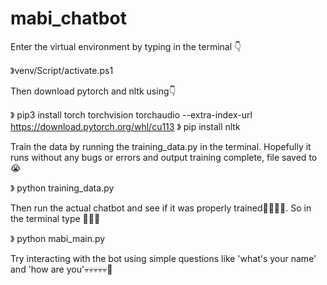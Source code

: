 # mabi_chatbot

Enter the virtual environment by typing in the terminal 👇

》venv/Script/activate.ps1 

Then download pytorch and nltk using👇

》 pip3 install torch torchvision torchaudio --extra-index-url https://download.pytorch.org/whl/cu113 
》 pip install nltk

Train the data by running the training_data.py in the terminal. Hopefully it runs without any bugs or errors and output training complete, file saved to😭 

》 python training_data.py 

Then run the actual chatbot and see if it was properly trained🤦🏾‍♀️💀. So in the terminal type 👩🏾‍💻

》 python mabi_main.py 

Try interacting with the bot using simple questions like 'what's your name' and 'how are you'💀💀💀💀💀😬
